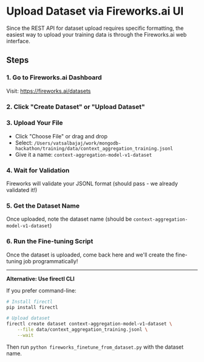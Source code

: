 # Upload Dataset via Fireworks.ai UI

Since the REST API for dataset upload requires specific formatting, the easiest way to upload your training data is through the Fireworks.ai web interface.

## Steps

### 1. Go to Fireworks.ai Dashboard

Visit: https://fireworks.ai/datasets

### 2. Click "Create Dataset" or "Upload Dataset"

### 3. Upload Your File

- Click "Choose File" or drag and drop
- Select: `/Users/vatsalbajaj/work/mongodb-hackathon/training/data/context_aggregation_training.jsonl`
- Give it a name: `context-aggregation-model-v1-dataset`

### 4. Wait for Validation

Fireworks will validate your JSONL format (should pass - we already validated it!)

### 5. Get the Dataset Name

Once uploaded, note the dataset name (should be `context-aggregation-model-v1-dataset`)

### 6. Run the Fine-tuning Script

Once the dataset is uploaded, come back here and we'll create the fine-tuning job programmatically!

---

**Alternative: Use firectl CLI**

If you prefer command-line:

```bash
# Install firectl
pip install firectl

# Upload dataset
firectl create dataset context-aggregation-model-v1-dataset \
    --file data/context_aggregation_training.jsonl \
    --wait
```

Then run `python fireworks_finetune_from_dataset.py` with the dataset name.
